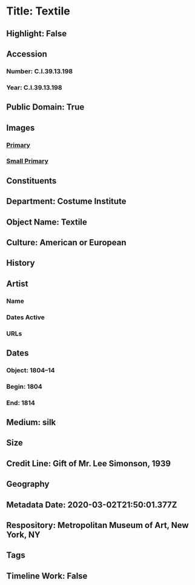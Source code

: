 # Title: Textile
## Highlight: False
## Accession
### Number: C.I.39.13.198
### Year: C.I.39.13.198
## Public Domain: True
## Images
### [Primary](https://images.metmuseum.org/CRDImages/ci/original/CI39.13.198.jpg)
### [Small Primary](https://images.metmuseum.org/CRDImages/ci/web-large/CI39.13.198.jpg)
## Constituents
## Department: Costume Institute
## Object Name: Textile
## Culture: American or European
## History
## Artist
### Name
### Dates Active
### URLs
## Dates
### Object: 1804–14
### Begin: 1804
### End: 1814
## Medium: silk
## Size
## Credit Line: Gift of Mr. Lee Simonson, 1939
## Geography
## Metadata Date: 2020-03-02T21:50:01.377Z
## Respository: Metropolitan Museum of Art, New York, NY
## Tags
## Timeline Work: False